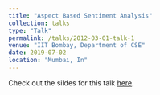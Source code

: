 ```yaml
---
title: "Aspect Based Sentiment Analysis"
collection: talks
type: "Talk"
permalink: /talks/2012-03-01-talk-1
venue: "IIT Bombay, Department of CSE"
date: 2019-07-02
location: "Mumbai, In"
---
```


Check out the sildes for this talk [here](https://docs.google.com/presentation/d/113zRbIizKSYpakStpS-bOElTyIZeh7WiCMpLHKPlJMc/edit?usp=sharing).